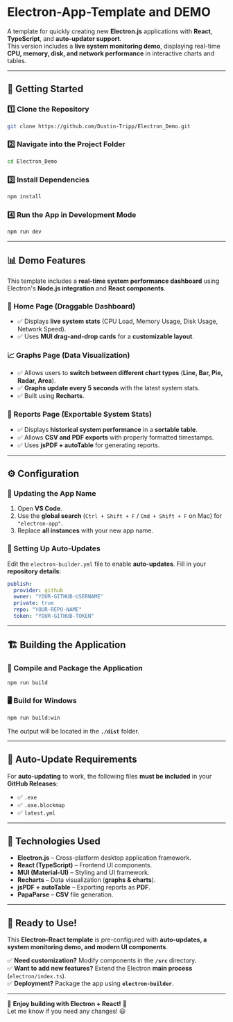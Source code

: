 # Electron-App-Template and DEMO

A template for quickly creating new **Electron.js** applications with **React**, **TypeScript**, and **auto-updater support**.  
This version includes a **live system monitoring demo**, displaying real-time **CPU, memory, disk, and network performance** in interactive charts and tables.

---

## 🚀 Getting Started

### 1️⃣ Clone the Repository
```sh
git clone https://github.com/Dustin-Tripp/Electron_Demo.git
```

### 2️⃣ Navigate into the Project Folder
```sh
cd Electron_Demo
```

### 3️⃣ Install Dependencies
```sh
npm install
```

### 4️⃣ Run the App in Development Mode
```sh
npm run dev
```

---

## 📊 Demo Features

This template includes a **real-time system performance dashboard** using Electron's **Node.js integration** and **React components**.

### 🔹 Home Page (Draggable Dashboard)
- ✅ Displays **live system stats** (CPU Load, Memory Usage, Disk Usage, Network Speed).
- ✅ Uses **MUI drag-and-drop cards** for a **customizable layout**.

### 📈 Graphs Page (Data Visualization)
- ✅ Allows users to **switch between different chart types** (**Line, Bar, Pie, Radar, Area**).
- ✅ **Graphs update every 5 seconds** with the latest system stats.
- ✅ Built using **Recharts**.

### 📄 Reports Page (Exportable System Stats)
- ✅ Displays **historical system performance** in a **sortable table**.
- ✅ Allows **CSV and PDF exports** with properly formatted timestamps.
- ✅ Uses **jsPDF + autoTable** for generating reports.

---

## ⚙️ Configuration

### 🔧 Updating the App Name
1. Open **VS Code**.
2. Use the **global search** (`Ctrl + Shift + F` / `Cmd + Shift + F` on Mac) for `"electron-app"`.
3. Replace **all instances** with your new app name.

### 🔄 Setting Up Auto-Updates
Edit the `electron-builder.yml` file to enable **auto-updates**. Fill in your **repository details**:

```yaml
publish:
  provider: github
  owner: "YOUR-GITHUB-USERNAME"
  private: true
  repo: "YOUR-REPO-NAME"
  token: "YOUR-GITHUB-TOKEN"
```

---

## 🏗️ Building the Application

### 🔨 Compile and Package the Application
```sh
npm run build
```

### 🖥️ Build for Windows
```sh
npm run build:win
```

The output will be located in the **`./dist`** folder.

---

## 🔄 Auto-Update Requirements

For **auto-updating** to work, the following files **must be included** in your **GitHub Releases**:

- ✅ `.exe`  
- ✅ `.exe.blockmap`  
- ✅ `latest.yml`  

---

## 📌 Technologies Used

- **Electron.js** – Cross-platform desktop application framework.  
- **React (TypeScript)** – Frontend UI components.  
- **MUI (Material-UI)** – Styling and UI framework.  
- **Recharts** – Data visualization (**graphs & charts**).  
- **jsPDF + autoTable** – Exporting reports as **PDF**.  
- **PapaParse** – **CSV** file generation.  

---

## 🚀 Ready to Use!

This **Electron-React template** is pre-configured with **auto-updates, a system monitoring demo, and modern UI components**.

✅ **Need customization?** Modify components in the **`/src`** directory.  
✅ **Want to add new features?** Extend the Electron **main process** (`electron/index.ts`).  
✅ **Deployment?** Package the app using **`electron-builder`**.  

---

🚀 **Enjoy building with Electron + React!** 🚀  
Let me know if you need any changes! 😃
